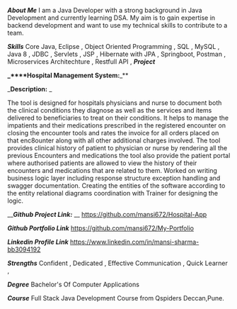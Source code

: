 _**About Me**_
I am a Java Developer with a strong background in Java Development and currently learning DSA. My aim is to gain expertise in backend development and want to use my technical skills to contribute to a team.

_**Skills**_
Core Java, Eclipse ,
Object Oriented Programming ,
SQL , MySQL ,
Java 8 ,
JDBC ,
Servlets ,
JSP ,
Hibernate with JPA ,
Springboot, Postman ,
Microservices Architechture ,
Restfull API ,
_**Project**_

**_****Hospital Management System:**_**

_**Description:** _

The tool is designed for hospitals physicians and nurse to document both the clinical conditions they diagnose as well as the services and items delivered to beneficiaries to treat on their conditions.
It helps to manage the impatients and their medications prescribed in the registered encounter on closing the encounter tools and rates the invoice for all orders placed on that enc8ounter along with all other 
additional charges involved. The tool provides clinical history of patient to physician or nurse by rendering all the previous Encounters and medications the tool also provide the patient portal where authorised
patients are allowed to view the history of their encounters and medications that are related to them. Worked on writing business logic layer including response structure exception handling and swagger documentation. 
Creating the entities of the software according to the entity relational diagrams coordination with Trainer for designing the logic.

___**Github Project Link:**_ __
https://github.com/mansi672/Hospital-App

_**Github Portfolio Link**_
https://github.com/mansi672/My-Portfolio

_**Linkedin Profile Link**_
https://www.linkedin.com/in/mansi-sharma-bb3094192

_**Strengths**_ 
Confident ,
Dedicated ,
Effective Communication ,
Quick Learner ,

_**Degree**_
Bachelor's Of Computer Applications

_**Course**_
Full Stack Java Development Course from Qspiders Deccan,Pune.




